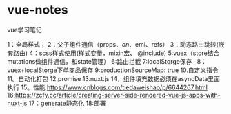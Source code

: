 # vue-notes
vue学习笔记

1：全局样式；
2：父子组件通信（props、$on、$emi、refs）
3：动态路由跳转(嵌套路由)
4：scss样式使用(样式变量，mixin宏、 @include)
5:vuex（store结合mutations做组件通信，和state管理）
6:路由拦截
7:localStorge保存  
8：vuex+localStorge下单商品保存
9:productionSourceMap: true
10.自定义指令
11。自动化打包
12,promise
13.nuxt.js
14，组件填充数据必须在asyncData里面执行
15。性能 https://www.cnblogs.com/tiedaweishao/p/6644267.html
16:https://zcfy.cc/article/creating-server-side-rendered-vue-js-apps-with-nuxt-js
17：generate静态化
18:部署
